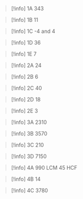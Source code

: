 
>[!info] 1A
> 343

>[!info] 1B
> 11

>[!info] 1C
> -4 and 4

>[!info] 1D
> 36

>[!info] 1E
> 7



>[!info] 2A
> 24

>[!info] 2B
> 6

>[!info] 2C
> 40

>[!info] 2D
> 18

>[!info] 2E
> 3


>[!info] 3A
> 2310

>[!info] 3B
> 3570

>[!info] 3C
> 210

>[!info] 3D
> 7150



>[!info] 4A
> 990 LCM
> 45 HCF

>[!info] 4B
> 14

>[!info] 4C
> 3780
